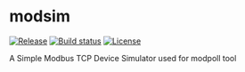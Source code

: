 # modsim

[![Release](https://img.shields.io/github/v/release/top-maker/modsim)](https://img.shields.io/github/v/release/top-maker/modsim)
[![Build status](https://img.shields.io/github/actions/workflow/status/top-maker/modsim/main.yml?branch=main)](https://github.com/top-maker/modsim/actions/workflows/main.yml?query=branch%3Amain)
[![License](https://img.shields.io/github/license/top-maker/modsim)](https://img.shields.io/github/license/top-maker/modsim)

A Simple Modbus TCP Device Simulator used for modpoll tool
